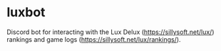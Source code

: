 # luxbot
Discord bot for interacting with the Lux Delux (https://sillysoft.net/lux/) rankings and game logs (https://sillysoft.net/lux/rankings/).
